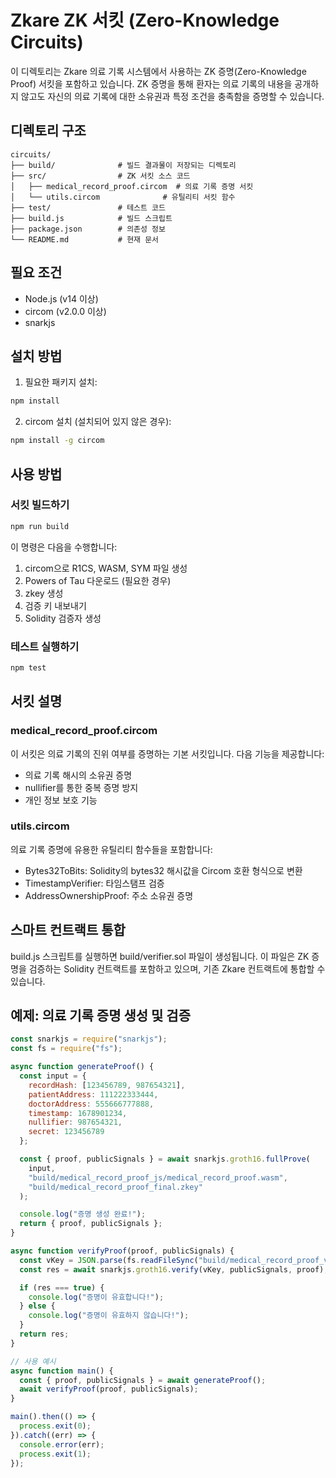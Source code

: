 # Zkare ZK 서킷 (Zero-Knowledge Circuits)

이 디렉토리는 Zkare 의료 기록 시스템에서 사용하는 ZK 증명(Zero-Knowledge Proof) 서킷을 포함하고 있습니다. ZK 증명을 통해 환자는 의료 기록의 내용을 공개하지 않고도 자신의 의료 기록에 대한 소유권과 특정 조건을 충족함을 증명할 수 있습니다.

## 디렉토리 구조

```
circuits/
├── build/              # 빌드 결과물이 저장되는 디렉토리
├── src/                # ZK 서킷 소스 코드
│   ├── medical_record_proof.circom  # 의료 기록 증명 서킷
│   └── utils.circom              # 유틸리티 서킷 함수
├── test/               # 테스트 코드
├── build.js            # 빌드 스크립트
├── package.json        # 의존성 정보
└── README.md           # 현재 문서
```

## 필요 조건

- Node.js (v14 이상)
- circom (v2.0.0 이상)
- snarkjs

## 설치 방법

1. 필요한 패키지 설치:

```bash
npm install
```

2. circom 설치 (설치되어 있지 않은 경우):

```bash
npm install -g circom
```

## 사용 방법

### 서킷 빌드하기

```bash
npm run build
```

이 명령은 다음을 수행합니다:
1. circom으로 R1CS, WASM, SYM 파일 생성
2. Powers of Tau 다운로드 (필요한 경우)
3. zkey 생성
4. 검증 키 내보내기
5. Solidity 검증자 생성

### 테스트 실행하기

```bash
npm test
```

## 서킷 설명

### medical_record_proof.circom

이 서킷은 의료 기록의 진위 여부를 증명하는 기본 서킷입니다. 다음 기능을 제공합니다:

- 의료 기록 해시의 소유권 증명
- nullifier를 통한 중복 증명 방지
- 개인 정보 보호 기능

### utils.circom

의료 기록 증명에 유용한 유틸리티 함수들을 포함합니다:

- Bytes32ToBits: Solidity의 bytes32 해시값을 Circom 호환 형식으로 변환
- TimestampVerifier: 타임스탬프 검증
- AddressOwnershipProof: 주소 소유권 증명

## 스마트 컨트랙트 통합

build.js 스크립트를 실행하면 build/verifier.sol 파일이 생성됩니다. 이 파일은 ZK 증명을 검증하는 Solidity 컨트랙트를 포함하고 있으며, 기존 Zkare 컨트랙트에 통합할 수 있습니다.

## 예제: 의료 기록 증명 생성 및 검증

```javascript
const snarkjs = require("snarkjs");
const fs = require("fs");

async function generateProof() {
  const input = {
    recordHash: [123456789, 987654321],
    patientAddress: 111222333444,
    doctorAddress: 555666777888,
    timestamp: 1678901234,
    nullifier: 987654321,
    secret: 123456789
  };

  const { proof, publicSignals } = await snarkjs.groth16.fullProve(
    input, 
    "build/medical_record_proof_js/medical_record_proof.wasm",
    "build/medical_record_proof_final.zkey"
  );

  console.log("증명 생성 완료!");
  return { proof, publicSignals };
}

async function verifyProof(proof, publicSignals) {
  const vKey = JSON.parse(fs.readFileSync("build/medical_record_proof_verification_key.json"));
  const res = await snarkjs.groth16.verify(vKey, publicSignals, proof);

  if (res === true) {
    console.log("증명이 유효합니다!");
  } else {
    console.log("증명이 유효하지 않습니다!");
  }
  return res;
}

// 사용 예시
async function main() {
  const { proof, publicSignals } = await generateProof();
  await verifyProof(proof, publicSignals);
}

main().then(() => {
  process.exit(0);
}).catch((err) => {
  console.error(err);
  process.exit(1);
});
``` 